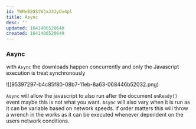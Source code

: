 ```yaml
---
id: YWMeB2OStW3xJ3JyOv4pl
title: Async
desc: ''
updated: 1641406520640
created: 1641406520640
---
```


### Async

with `Async` the downloads happen concurrently and only the Javascript execution is treat synchronously 

![[95397297-b4c85f80-08b7-11eb-8a63-068446b52032.png)

`Async` will allow the javascript to also run after the document `onReady()` event maybe this is not what you want. `Async` will also vary when it is run as it can be variable based on network speeds. if order matters this will throw a wrench in the works as it can be executed whenever dependent on the users network conditions.
